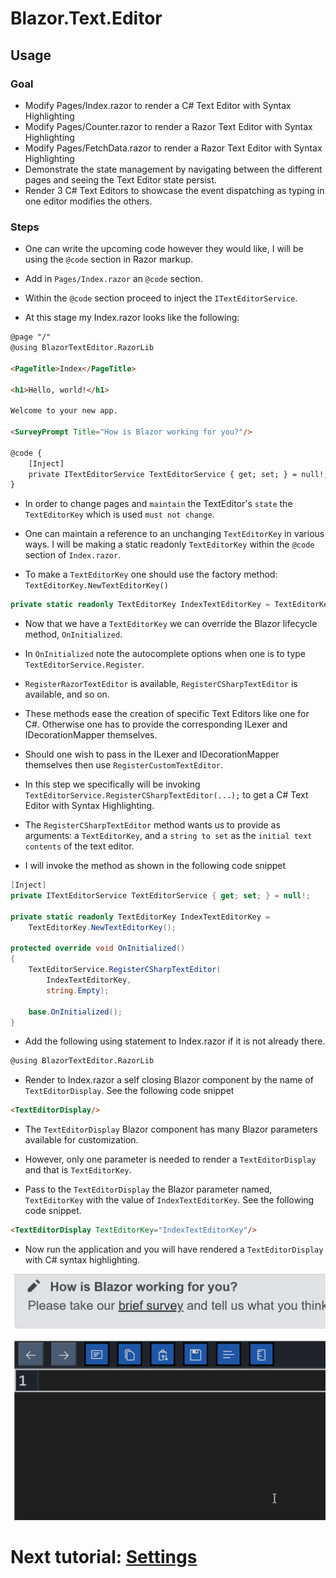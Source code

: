 # Blazor.Text.Editor

## Usage

### Goal

- Modify Pages/Index.razor to render a C# Text Editor with Syntax Highlighting
- Modify Pages/Counter.razor to render a Razor Text Editor with Syntax Highlighting
- Modify Pages/FetchData.razor to render a Razor Text Editor with Syntax Highlighting
- Demonstrate the state management by navigating between the different pages and seeing the Text Editor state persist.
- Render 3 C# Text Editors to showcase the event dispatching as typing in one editor modifies the others.

### Steps
- One can write the upcoming code however they would like, I will be using the `@code` section in Razor markup.

- Add in `Pages/Index.razor` an `@code` section.

- Within the `@code` section proceed to inject the `ITextEditorService`.

- At this stage my Index.razor looks like the following:

```html
@page "/"
@using BlazorTextEditor.RazorLib

<PageTitle>Index</PageTitle>

<h1>Hello, world!</h1>

Welcome to your new app.

<SurveyPrompt Title="How is Blazor working for you?"/>

@code {
    [Inject]
    private ITextEditorService TextEditorService { get; set; } = null!;
}
```

- In order to change pages and `maintain` the TextEditor's `state` the `TextEditorKey` which is used `must not change`.

- One can maintain a reference to an unchanging `TextEditorKey` in various ways. I will be making a static readonly `TextEditorKey` within the `@code` section of `Index.razor`.

- To make a `TextEditorKey` one should use the factory method: `TextEditorKey.NewTextEditorKey()`

```csharp
private static readonly TextEditorKey IndexTextEditorKey = TextEditorKey.NewTextEditorKey();
```

- Now that we have a `TextEditorKey` we can override the Blazor lifecycle method, `OnInitialized`.

- In `OnInitialized` note the autocomplete options when one is to type `TextEditorService.Register`.

- `RegisterRazorTextEditor` is available, `RegisterCSharpTextEditor` is available, and so on. 

- These methods ease the creation of specific Text Editors like one for C#. Otherwise one has to provide the corresponding ILexer and IDecorationMapper themselves.

- Should one wish to pass in the ILexer and IDecorationMapper themselves then use `RegisterCustomTextEditor`.

- In this step we specifically will be invoking `TextEditorService.RegisterCSharpTextEditor(...);` to get a C# Text Editor with Syntax Highlighting.

- The `RegisterCSharpTextEditor` method wants us to provide as arguments: a `TextEditorKey`, and a `string to set` as the `initial text contents` of the text editor.

- I will invoke the method as shown in the following code snippet

```csharp
[Inject]
private ITextEditorService TextEditorService { get; set; } = null!;

private static readonly TextEditorKey IndexTextEditorKey = 
    TextEditorKey.NewTextEditorKey();

protected override void OnInitialized()
{
    TextEditorService.RegisterCSharpTextEditor(
        IndexTextEditorKey,
        string.Empty);
    
    base.OnInitialized();
}
```

- Add the following using statement to Index.razor if it is not already there.

```html
@using BlazorTextEditor.RazorLib
```

- Render to Index.razor a self closing Blazor component by the name of `TextEditorDisplay`. See the following code snippet

```html
<TextEditorDisplay/>
```

- The `TextEditorDisplay` Blazor component has many Blazor parameters available for customization.

- However, only one parameter is needed to render a `TextEditorDisplay` and that is `TextEditorKey`.

- Pass to the `TextEditorDisplay` the Blazor parameter named, `TextEditorKey` with the value of `IndexTextEditorKey`. See the following code snippet.

```html
<TextEditorDisplay TextEditorKey="IndexTextEditorKey"/>
```

- Now run the application and you will have rendered a `TextEditorDisplay` with C# syntax highlighting.

![Rendered C# Text Editor](/Images/Gifs/10_usage-rendered.gif)

# Next tutorial: [Settings](/Documentation/20_SETTINGS.md)
